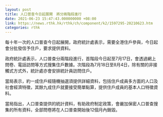 ```yaml
---
layout: post
title: 人口普查今日起展開　將分兩階段進行
date: 2021-06-23 15:47:43.000000000 +08:00
link: https://news.rthk.hk/rthk/ch/component/k2/1597295-20210623.htm
categories: rthk
---
```


每十年一次的人口普查今日起展開，政府統計處表示，需要全港住戶參與，今日起會分批發信予住戶，要求提供資料。

政府統計處表示，人口普查分兩階段進行，首階段今日起至7月17日，會透過網上問卷、電話訪問等方式搜集住戶數據。次階段為7月18日至8月4日，除有關的非接觸式方式外，統計處亦會安排統計員訪問住戶。 

當局表示，約一成住戶經隨機抽選須提供詳細資料，包括住戶成員多方面的人口及社會經濟特徵，其餘九成住戶就要接受簡單點算，提供住戶成員的基本人口特徵資料。

當局指出，人口普查提供的統計資料，有助政府制定政策，會嚴加保密人口普查搜集的所有資料，全部問卷將在人口普查開始後12個月內銷毀。
